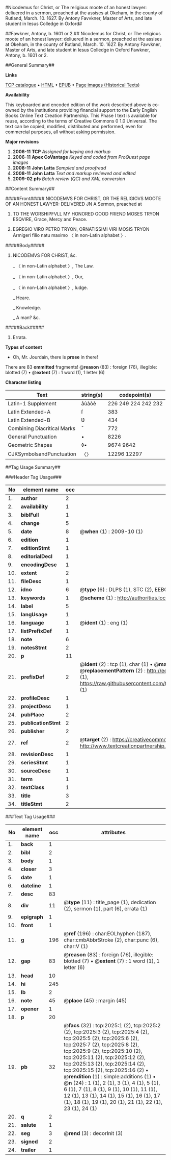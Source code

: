 #Nicodemus for Christ, or The religious moote of an honest lawyer: deliuered in a sermon, preached at the assises at Okeham, in the county of Rutland, March. 10. 1627. By Antony Favvkner, Master of Arts, and late student in Iesus Colledge in Oxford#

##Fawkner, Antony, b. 1601 or 2.##
Nicodemus for Christ, or The religious moote of an honest lawyer: deliuered in a sermon, preached at the assises at Okeham, in the county of Rutland, March. 10. 1627. By Antony Favvkner, Master of Arts, and late student in Iesus Colledge in Oxford
Fawkner, Antony, b. 1601 or 2.

##General Summary##

**Links**

[TCP catalogue](http://www.ota.ox.ac.uk/tcp/)  • 
[HTML](http://tei.it.ox.ac.uk/tcp/Texts-HTML/free/A00/A00584.html)  • 
[EPUB](http://tei.it.ox.ac.uk/tcp/Texts-EPUB/free/A00/A00584.epub) • 
[Page images (Historical Texts)](https://data.historicaltexts.jisc.ac.uk/view?pubId=eebo-99837687e&pageId=eebo-99837687e-2025-1)

**Availability**

This keyboarded and encoded edition of the
	       work described above is co-owned by the institutions
	       providing financial support to the Early English Books
	       Online Text Creation Partnership. This Phase I text is
	       available for reuse, according to the terms of Creative
	       Commons 0 1.0 Universal. The text can be copied,
	       modified, distributed and performed, even for
	       commercial purposes, all without asking permission.

**Major revisions**

1. __2006-11__ __TCP__ *Assigned for keying and markup*
1. __2006-11__ __Apex CoVantage__ *Keyed and coded from ProQuest page images*
1. __2008-11__ __John Latta__ *Sampled and proofread*
1. __2008-11__ __John Latta__ *Text and markup reviewed and edited*
1. __2009-02__ __pfs__ *Batch review (QC) and XML conversion*

##Content Summary##

#####Front#####
NICODEMVS FOR CHRIST, OR THE RELIGIOVS MOOTE OF AN HONEST LAWYER: DELIVERED JN A Sermon, preached at
1. TO THE WORSHIPFVLL MY HONORED GOOD FRIEND MOSES TRYON ESQVIRE, Grace, Mercy and Peace.

1. EGREGIO VIRO PETRO TRYON, ORNATISSIMI VIRI MOSIS TRYON Armigeri filio natu maximo 〈 in non-Latin alphabet 〉.

#####Body#####

1. NICODEMVS FOR CHRIST, &c.

    _ 〈 in non-Latin alphabet 〉, The Law.

    _ 〈 in non-Latin alphabet 〉, Our,

    _ 〈 in non-Latin alphabet 〉, Iudge.

    _ Heare.

    _ Knowledge.

    _ A man? &c.

#####Back#####

1. Errata.

**Types of content**

  * Oh, Mr. Jourdain, there is **prose** in there!

There are 83 **ommitted** fragments! 
 @__reason__ (83) : foreign (76), illegible: blotted (7)  •  @__extent__ (7) : 1 word (1), 1 letter (6)

**Character listing**


|Text|string(s)|codepoint(s)|
|---|---|---|
|Latin-1 Supplement|âùàòè|226 249 224 242 232|
|Latin Extended-A|ſ|383|
|Latin Extended-B|Ʋ|434|
|Combining             Diacritical Marks|̄|772|
|General Punctuation|•|8226|
|Geometric Shapes|◊▪|9674 9642|
|CJKSymbolsandPunctuation|〈〉|12296 12297|

##Tag Usage Summary##

###Header Tag Usage###

|No|element name|occ|attributes|
|---|---|---|---|
|1.|__author__|2||
|2.|__availability__|1||
|3.|__biblFull__|1||
|4.|__change__|5||
|5.|__date__|8| @__when__ (1) : 2009-10 (1)|
|6.|__edition__|1||
|7.|__editionStmt__|1||
|8.|__editorialDecl__|1||
|9.|__encodingDesc__|1||
|10.|__extent__|2||
|11.|__fileDesc__|1||
|12.|__idno__|6| @__type__ (6) : DLPS (1), STC (2), EEBO-CITATION (1), PROQUEST (1), VID (1)|
|13.|__keywords__|1| @__scheme__ (1) : http://authorities.loc.gov/ (1)|
|14.|__label__|5||
|15.|__langUsage__|1||
|16.|__language__|1| @__ident__ (1) : eng (1)|
|17.|__listPrefixDef__|1||
|18.|__note__|6||
|19.|__notesStmt__|2||
|20.|__p__|11||
|21.|__prefixDef__|2| @__ident__ (2) : tcp (1), char (1)  •  @__matchPattern__ (2) : ([0-9\-]+):([0-9IVX]+) (1), (.+) (1)  •  @__replacementPattern__ (2) : http://eebo.chadwyck.com/downloadtiff?vid=$1&page=$2 (1), https://raw.githubusercontent.com/textcreationpartnership/Texts/master/tcpchars.xml#$1 (1)|
|22.|__profileDesc__|1||
|23.|__projectDesc__|1||
|24.|__pubPlace__|2||
|25.|__publicationStmt__|2||
|26.|__publisher__|2||
|27.|__ref__|2| @__target__ (2) : https://creativecommons.org/publicdomain/zero/1.0/ (1), http://www.textcreationpartnership.org/docs/. (1)|
|28.|__revisionDesc__|1||
|29.|__seriesStmt__|1||
|30.|__sourceDesc__|1||
|31.|__term__|1||
|32.|__textClass__|1||
|33.|__title__|3||
|34.|__titleStmt__|2||


###Text Tag Usage###

|No|element name|occ|attributes|
|---|---|---|---|
|1.|__back__|1||
|2.|__bibl__|2||
|3.|__body__|1||
|4.|__closer__|3||
|5.|__date__|1||
|6.|__dateline__|1||
|7.|__desc__|83||
|8.|__div__|11| @__type__ (11) : title_page (1), dedication (2), sermon (1), part (6), errata (1)|
|9.|__epigraph__|1||
|10.|__front__|1||
|11.|__g__|196| @__ref__ (196) : char:EOLhyphen (187), char:cmbAbbrStroke (2), char:punc (6), char:V (1)|
|12.|__gap__|83| @__reason__ (83) : foreign (76), illegible: blotted (7)  •  @__extent__ (7) : 1 word (1), 1 letter (6)|
|13.|__head__|10||
|14.|__hi__|245||
|15.|__lb__|2||
|16.|__note__|45| @__place__ (45) : margin (45)|
|17.|__opener__|1||
|18.|__p__|20||
|19.|__pb__|32| @__facs__ (32) : tcp:2025:1 (2), tcp:2025:2 (2), tcp:2025:3 (2), tcp:2025:4 (2), tcp:2025:5 (2), tcp:2025:6 (2), tcp:2025:7 (2), tcp:2025:8 (2), tcp:2025:9 (2), tcp:2025:10 (2), tcp:2025:11 (2), tcp:2025:12 (2), tcp:2025:13 (2), tcp:2025:14 (2), tcp:2025:15 (2), tcp:2025:16 (2)  •  @__rendition__ (1) : simple:additions (1)  •  @__n__ (24) : 1 (1), 2 (1), 3 (1), 4 (1), 5 (1), 6 (1), 7 (1), 8 (1), 9 (1), 10 (1), 11 (1), 12 (1), 13 (1), 14 (1), 15 (1), 16 (1), 17 (1), 18 (1), 19 (1), 20 (1), 21 (1), 22 (1), 23 (1), 24 (1)|
|20.|__q__|2||
|21.|__salute__|1||
|22.|__seg__|3| @__rend__ (3) : decorInit (3)|
|23.|__signed__|2||
|24.|__trailer__|1||

